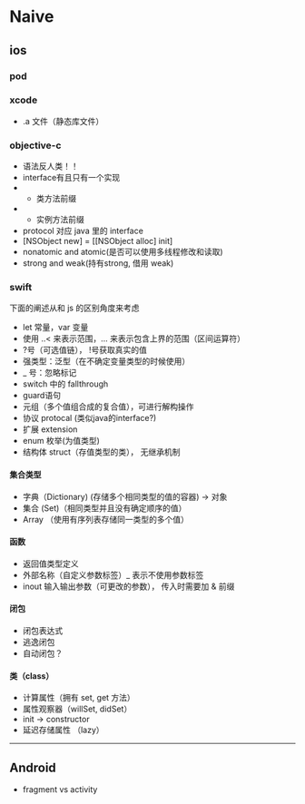 # Naive

## ios

### pod

### xcode

* .a 文件（静态库文件）

### objective-c

* 语法反人类！！
* interface有且只有一个实现
* + 类方法前缀
* - 实例方法前缀
* protocol 对应 java 里的 interface
* [NSObject new] = [[NSObject alloc] init]
* nonatomic and atomic(是否可以使用多线程修改和读取)
* strong and weak(持有strong, 借用 weak)

### swift

下面的阐述从和 js 的区别角度来考虑

* let 常量，var 变量
* 使用 ..< 来表示范围，... 来表示包含上界的范围（区间运算符）
* ?号（可选值链）， !号获取真实的值
* 强类型：泛型（在不确定变量类型的时候使用）
* _ 号：忽略标记
* switch 中的 fallthrough
* guard语句
* 元组（多个值组合成的复合值），可进行解构操作
* 协议 protocal (类似java的interface?)
* 扩展 extension
* enum 枚举(为值类型)
* 结构体 struct（存值类型的类）， 无继承机制

#### 集合类型

* 字典（Dictionary) (存储多个相同类型的值的容器) -> 对象
* 集合 (Set)（相同类型并且没有确定顺序的值）
* Array （使用有序列表存储同一类型的多个值）

#### 函数

* 返回值类型定义
* 外部名称（自定义参数标签）_ 表示不使用参数标签
* inout 输入输出参数（可更改的参数）， 传入时需要加 & 前缀

#### 闭包

* 闭包表达式
* 逃逸闭包
* 自动闭包？

#### 类（class）

* 计算属性（拥有 set, get 方法）
* 属性观察器（willSet, didSet）
* init -> constructor
* 延迟存储属性 （lazy）

---

## Android

* fragment vs activity